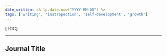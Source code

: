 ```yaml
---
date_written: <% tp.date.now("YYYY-MM-DD") %>
tags: ['writing', 'instropection', 'self-development', 'growth']
---
```


[TOC]

---

## Journal Title